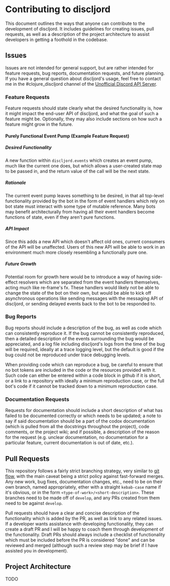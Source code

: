 # Contributing to discljord
This document outlines the ways that anyone can contribute to the development of discljord. It includes guidelines for creating issues, pull requests, as well as a description of the project architecture to assist developers in getting a foothold in the codebase.

## Issues
Issues are not intended for general support, but are rather intended for feature requests, bug reports, documentation requests, and future planning. If you have a general question about discljord's usage, feel free to contact me in the #clojure_discljord channel of the [Unofficial Discord API Server](https://discord.gg/discord-api).

### Feature Requests
Feature requests should state clearly what the desired functionality is, how it might impact the end-user API of discljord, and what the goal of such a feature might be. Optionally, they may also include sections on how such a feature might grow in the future.

#### Purely Functional Event Pump (Example Feature Request)
##### Desired Functionality
A new function within `discljord.events` which creates an event pump, much like the current one does, but which allows a user-created state map to be passed in, and the return value of the call will be the next state.

##### Rationale
The current event pump leaves something to be desired, in that all top-level functionality provided by the bot in the form of event handlers which rely on bot state must interact with some type of mutable reference. Many bots may benefit architecturally from having all their event handlers become functions of state, even if they aren't pure functions.

##### API Impact
Since this adds a new API which doesn't affect old ones, current consumers of the API will be unaffected. Users of this new API will be able to work in an environment much more closely resembling a functionally pure one.

##### Future Growth
Potential room for growth here would be to introduce a way of having side-effect resolvers which are separated from the event handlers themselves, acting much like re-frame's fx. These handlers would likely not be able to change the state of the bot on their own, but would be able to kick off asynchronous operations like sending messages with the messaging API of discljord, or sending delayed events back to the bot to be responded to.

### Bug Reports
Bug reports should include a description of the bug, as well as code which can consistently reproduce it. If the bug cannot be consistently reproduced, then a detailed description of the events surrounding the bug would be appreciated, and a log file including discljord's logs from the time of the bug will be required, ideally at a trace logging level, but the default is good if the bug could not be reproduced under trace debugging levels.

When providing code which can reproduce a bug, be careful to ensure that no bot tokens are included in the code or the resources provided with it. Such code can either be entered within a code block in github if it is short, or a link to a repository with ideally a minimum reproduction case, or the full bot's code if it cannot be tracked down to a minimum reproduction case.

### Documentation Requests
Requests for documentation should include a short description of what has failed to be documented correctly or which needs to be updated; a note to say if said documentation should be a part of the codox documentation (which is pulled from all the docstrings throughout the project), code comments, or the project wiki; and if possible, a description of the reason for the request (e.g. unclear documentation, no documentation for a particular feature, current documentation is out of date, etc.).

## Pull Requests
This repository follows a fairly strict branching strategy, very similar to [git flow](https://nvie.com/posts/a-successful-git-branching-model/), with the main caveat being a strict policy against fast-forward merges. Any new work, bug fixes, documentation changes, etc., need to be on their own branch, named appropriately, ether with a straight `kebab-case` name if it's obvious, or in the form `<type-of-work>/<short-description>`. These branches need to be made off of `develop`, and any PRs created from them need to be against `develop`.

Pull requests should have a clear and concise description of the functionality which is added by the PR, as well as link to any related issues. If a developer wants assistance with developing functionality, they can create a draft PR and I will be happy to coach them through development of the functionality. Draft PRs should always include a checklist of functionality which must be included before the PR is considered "done" and can be reviewed and merged (although such a review step may be brief if I have assisted you in development).

## Project Architecture
TODO
